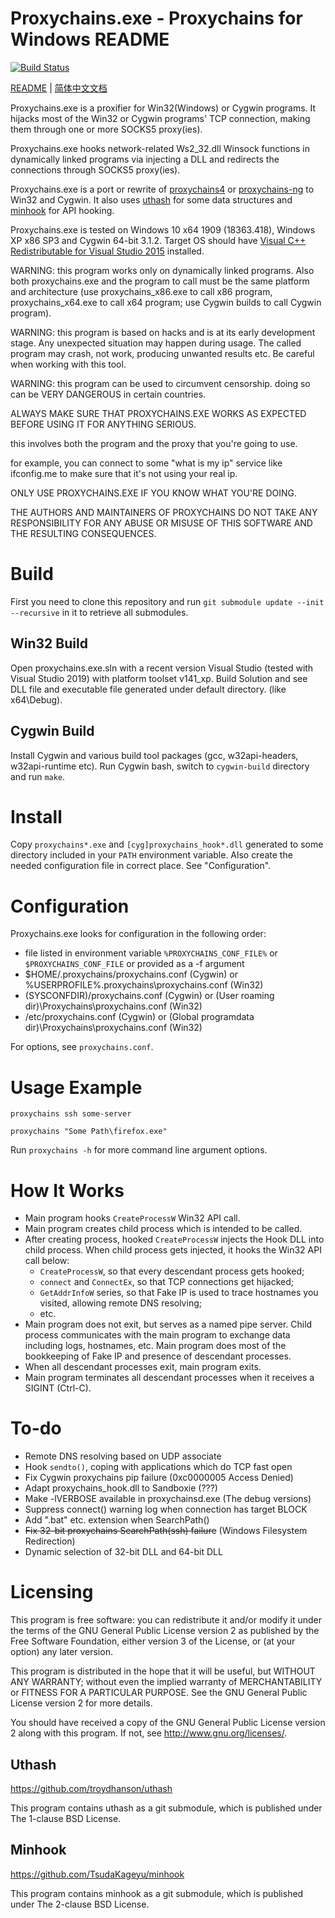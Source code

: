 # Proxychains.exe - Proxychains for Windows README

[![Build Status](https://github.com/shunf4/proxychains.exe/workflows/C/C++%20CI/badge.svg)](https://github.com/shunf4/proxychains.exe/actions?query=workflow%3A%22C%2FC%2B%2B+CI%22)

[README](README.md) | [简体中文文档](README_zh-Hans.md)

Proxychains.exe is a proxifier for Win32(Windows) or Cygwin programs. It hijacks
most of the Win32 or Cygwin programs' TCP connection, making them through one or
more SOCKS5 proxy(ies).

Proxychains.exe hooks network-related Ws2_32.dll Winsock functions in
dynamically linked programs via injecting a DLL and redirects the connections
through SOCKS5 proxy(ies).

Proxychains.exe is a port or rewrite of
[proxychains4](https://github.com/haad/proxychains) or
[proxychains-ng](https://github.com/rofl0r/proxychains-ng) to Win32 and Cygwin.
It also uses [uthash](https://github.com/troydhanson/uthash) for some data
structures and [minhook](https://github.com/TsudaKageyu/minhook) for API 
hooking.

Proxychains.exe is tested on Windows 10 x64 1909 (18363.418), Windows XP x86 SP3
and Cygwin 64-bit 3.1.2. Target OS should have 
[Visual C++ Redistributable for Visual Studio 2015](https://www.microsoft.com/en-us/download/details.aspx?id=48145)
installed.

WARNING: this program works only on dynamically linked programs. Also both
proxychains.exe and the program to call must be the same platform and
architecture (use proxychains_x86.exe to call x86 program,
proxychains_x64.exe to call x64 program; use Cygwin builds to call Cygwin
program).

WARNING: this program is based on hacks and is at its early development stage.
Any unexpected situation may happen during usage. The called program may crash,
not work, producing unwanted results etc. Be careful when working with this
tool.

WARNING: this program can be used to circumvent censorship.
doing so can be VERY DANGEROUS in certain countries.

ALWAYS MAKE SURE THAT PROXYCHAINS.EXE WORKS AS EXPECTED
BEFORE USING IT FOR ANYTHING SERIOUS.

this involves both the program and the proxy that you're going to
use.

for example, you can connect to some "what is my ip" service
like ifconfig.me to make sure that it's not using your real ip.

ONLY USE PROXYCHAINS.EXE IF YOU KNOW WHAT YOU'RE DOING.

THE AUTHORS AND MAINTAINERS OF PROXYCHAINS DO NOT TAKE ANY
RESPONSIBILITY FOR ANY ABUSE OR MISUSE OF THIS SOFTWARE AND
THE RESULTING CONSEQUENCES.

# Build

First you need to clone this repository and run
`git submodule update --init --recursive` in it to retrieve all submodules.

## Win32 Build

Open proxychains.exe.sln with a recent version Visual Studio (tested with
Visual Studio 2019) with platform toolset v141_xp. Build Solution and see
DLL file and executable file generated under default directory. (like
x64\Debug).

## Cygwin Build

Install Cygwin and various build tool packages (gcc, w32api-headers,
w32api-runtime etc). Run Cygwin bash, switch to `cygwin-build` directory and
run `make`.

# Install

Copy `proxychains*.exe` and `[cyg]proxychains_hook*.dll` generated to some
directory included in your `PATH` environment variable. Also create the needed
configuration file in correct place. See "Configuration".

# Configuration

Proxychains.exe looks for configuration in the following order:

- file listed in environment variable `%PROXYCHAINS_CONF_FILE%` or
  `$PROXYCHAINS_CONF_FILE` or provided as a -f argument
- $HOME/.proxychains/proxychains.conf (Cygwin) or
  %USERPROFILE%\.proxychains\proxychains.conf (Win32)
- (SYSCONFDIR)/proxychains.conf (Cygwin) or
  (User roaming dir)\Proxychains\proxychains.conf (Win32)
- /etc/proxychains.conf (Cygwin) or
  (Global programdata dir)\Proxychains\proxychains.conf (Win32)
  
For options, see `proxychains.conf`.

# Usage Example

`proxychains ssh some-server`

`proxychains "Some Path\firefox.exe"`

Run `proxychains -h` for more command line argument options.

# How It Works

- Main program hooks `CreateProcessW` Win32 API call.
- Main program creates child process which is intended to be called.
- After creating process, hooked `CreateProcessW` injects the Hook DLL into
  child process. When child process gets injected, it hooks the Win32 API call
  below:
  - `CreateProcessW`, so that every descendant process gets hooked;
  - `connect` and `ConnectEx`, so that TCP connections get hijacked;
  - `GetAddrInfoW` series, so that Fake IP is used to trace hostnames you
    visited, allowing remote DNS resolving;
  - etc.
- Main program does not exit, but serves as a named pipe server. Child process
  communicates with the main program to exchange data including logs, hostnames,
  etc. Main program does most of the bookkeeping of Fake IP and presence of
  descendant processes.
- When all descendant processes exit, main program exits.
- Main program terminates all descendant processes when it receives a SIGINT
  (Ctrl-C).

# To-do

- Remote DNS resolving based on UDP associate
- Hook `sendto()`, coping with applications which do TCP fast open
- Fix Cygwin proxychains pip failure (0xc0000005 Access Denied)
- Adapt proxychains_hook.dll to Sandboxie (???)
- Make -lVERBOSE available in proxychainsd.exe (The debug versions)
- Suppress connect() warning log when connection has target BLOCK
- Add ".bat" etc. extension when SearchPath()
- ~~Fix 32-bit proxychains SearchPath(ssh) failure~~ (Windows Filesystem Redirection)
- Dynamic selection of 32-bit DLL and 64-bit DLL

# Licensing

This program is free software: you can redistribute it and/or modify
it under the terms of the GNU General Public License version 2 as 
published by the Free Software Foundation, either version 3 of the
License, or (at your option) any later version.

This program is distributed in the hope that it will be useful,
but WITHOUT ANY WARRANTY; without even the implied warranty of
MERCHANTABILITY or FITNESS FOR A PARTICULAR PURPOSE.  See the
GNU General Public License version 2 for more details.

You should have received a copy of the GNU General Public License
version 2 along with this program. If not, see
<http://www.gnu.org/licenses/>.

## Uthash

https://github.com/troydhanson/uthash

This program contains uthash as a git submodule, which is published
under The 1-clause BSD License.

## Minhook

https://github.com/TsudaKageyu/minhook

This program contains minhook as a git submodule, which is published
under The 2-clause BSD License.